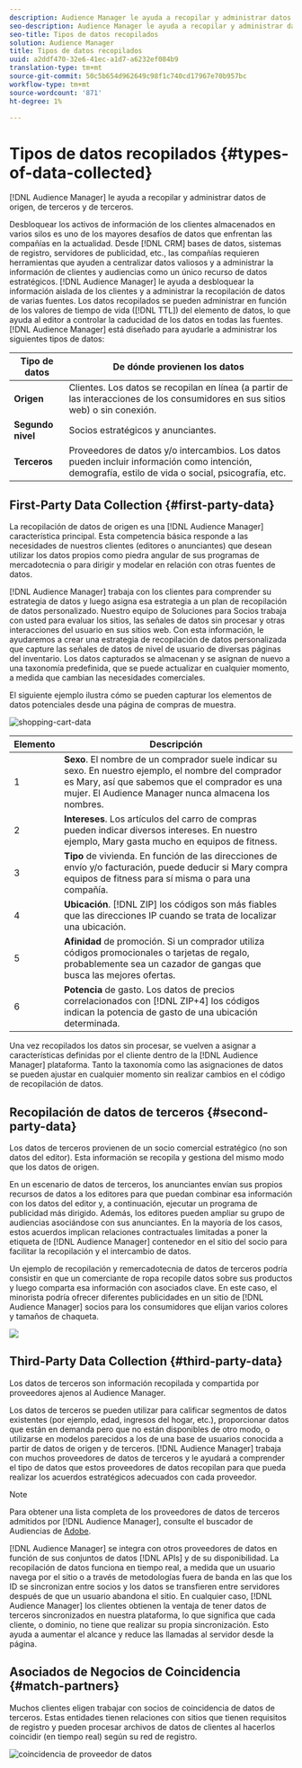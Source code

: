 ```yaml
---
description: Audience Manager le ayuda a recopilar y administrar datos de origen, de terceros y de terceros.
seo-description: Audience Manager le ayuda a recopilar y administrar datos de origen, de terceros y de terceros.
seo-title: Tipos de datos recopilados
solution: Audience Manager
title: Tipos de datos recopilados
uuid: a2ddf470-32e6-41ec-a1d7-a6232ef084b9
translation-type: tm+mt
source-git-commit: 50c5b654d962649c98f1c740cd17967e70b957bc
workflow-type: tm+mt
source-wordcount: '871'
ht-degree: 1%

---
```



# Tipos de datos recopilados {#types-of-data-collected}

[!DNL Audience Manager] le ayuda a recopilar y administrar datos de origen, de terceros y de terceros.

Desbloquear los activos de información de los clientes almacenados en varios silos es uno de los mayores desafíos de datos que enfrentan las compañías en la actualidad. Desde [!DNL CRM] bases de datos, sistemas de registro, servidores de publicidad, etc., las compañías requieren herramientas que ayuden a centralizar datos valiosos y a administrar la información de clientes y audiencias como un único recurso de datos estratégicos. [!DNL Audience Manager] le ayuda a desbloquear la información aislada de los clientes y a administrar la recopilación de datos de varias fuentes. Los datos recopilados se pueden administrar en función de los valores de tiempo de vida ([!DNL TTL]) del elemento de datos, lo que ayuda al editor a controlar la caducidad de los datos en todas las fuentes. [!DNL Audience Manager] está diseñado para ayudarle a administrar los siguientes tipos de datos:

| Tipo de datos | De dónde provienen los datos |
|---|---|
| **Origen** | Clientes. Los datos se recopilan en línea (a partir de las interacciones de los consumidores en sus sitios web) o sin conexión. |
| **Segundo nivel** | Socios estratégicos y anunciantes. |
| **Terceros** | Proveedores de datos y/o intercambios. Los datos pueden incluir información como intención, demografía, estilo de vida o social, psicografía, etc. |

## First-Party Data Collection {#first-party-data}

La recopilación de datos de origen es una [!DNL Audience Manager] característica principal. Esta competencia básica responde a las necesidades de nuestros clientes (editores o anunciantes) que desean utilizar los datos propios como piedra angular de sus programas de mercadotecnia o para dirigir y modelar en relación con otras fuentes de datos.

<!-- 

c_1st_party_data.xml

 -->

[!DNL Audience Manager] trabaja con los clientes para comprender su estrategia de datos y luego asigna esa estrategia a un plan de recopilación de datos personalizado. Nuestro equipo de Soluciones para Socios trabaja con usted para evaluar los sitios, las señales de datos sin procesar y otras interacciones del usuario en sus sitios web. Con esta información, le ayudaremos a crear una estrategia de recopilación de datos personalizada que capture las señales de datos de nivel de usuario de diversas páginas del inventario. Los datos capturados se almacenan y se asignan de nuevo a una taxonomía predefinida, que se puede actualizar en cualquier momento, a medida que cambian las necesidades comerciales.

El siguiente ejemplo ilustra cómo se pueden capturar los elementos de datos potenciales desde una página de compras de muestra.

![shopping-cart-data](assets/shopping-cart-data.png)

| Elemento | Descripción |
|---|---|
| 1 | **Sexo**. El nombre de un comprador suele indicar su sexo. En nuestro ejemplo, el nombre del comprador es Mary, así que sabemos que el comprador es una mujer. El Audience Manager nunca almacena los nombres. |
| 2 | **Intereses**. Los artículos del carro de compras pueden indicar diversos intereses. En nuestro ejemplo, Mary gasta mucho en equipos de fitness. |
| 3 | **Tipo** de vivienda. En función de las direcciones de envío y/o facturación, puede deducir si Mary compra equipos de fitness para sí misma o para una compañía. |
| 4 | **Ubicación**. [!DNL ZIP] los códigos son más fiables que las direcciones IP cuando se trata de localizar una ubicación. |
| 5 | **Afinidad** de promoción. Si un comprador utiliza códigos promocionales o tarjetas de regalo, probablemente sea un cazador de gangas que busca las mejores ofertas. |
| 6 | **Potencia** de gasto. Los datos de precios correlacionados con [!DNL ZIP+4] los códigos indican la potencia de gasto de una ubicación determinada. |

Una vez recopilados los datos sin procesar, se vuelven a asignar a características definidas por el cliente dentro de la [!DNL Audience Manager] plataforma. Tanto la taxonomía como las asignaciones de datos se pueden ajustar en cualquier momento sin realizar cambios en el código de recopilación de datos.

## Recopilación de datos de terceros {#second-party-data}

Los datos de terceros provienen de un socio comercial estratégico (no son datos del editor). Esta información se recopila y gestiona del mismo modo que los datos de origen.

<!-- 

c_2nd_party_data.xml

 -->

En un escenario de datos de terceros, los anunciantes envían sus propios recursos de datos a los editores para que puedan combinar esa información con los datos del editor y, a continuación, ejecutar un programa de publicidad más dirigido. Además, los editores pueden ampliar su grupo de audiencias asociándose con sus anunciantes. En la mayoría de los casos, estos acuerdos implican relaciones contractuales limitadas a poner la etiqueta de [!DNL Audience Manager] contenedor en el sitio del socio para facilitar la recopilación y el intercambio de datos.

Un ejemplo de recopilación y remercadotecnia de datos de terceros podría consistir en que un comerciante de ropa recopile datos sobre sus productos y luego comparta esa información con asociados clave. En este caso, el minorista podría ofrecer diferentes publicidades en un sitio de [!DNL Audience Manager] socios para los consumidores que elijan varios colores y tamaños de chaqueta.

![](assets/shopping-cart-traits.png)

## Third-Party Data Collection {#third-party-data}

Los datos de terceros son información recopilada y compartida por proveedores ajenos al Audience Manager.

<!-- 

c_3rd_party_data.xml

 -->

Los datos de terceros se pueden utilizar para calificar segmentos de datos existentes (por ejemplo, edad, ingresos del hogar, etc.), proporcionar datos que están en demanda pero que no están disponibles de otro modo, o utilizarse en modelos parecidos a los de una base de usuarios conocida a partir de datos de origen y de terceros. [!DNL Audience Manager] trabaja con muchos proveedores de datos de terceros y le ayudará a comprender el tipo de datos que estos proveedores de datos recopilan para que pueda realizar los acuerdos estratégicos adecuados con cada proveedor.

>[!NOTE]
>
>Para obtener una lista completa de los proveedores de datos de terceros admitidos por [!DNL Audience Manager], consulte el buscador de Audiencias de [Adobe](https://www.adobe-audience-finder.com/).

[!DNL Audience Manager] se integra con otros proveedores de datos en función de sus conjuntos de datos [!DNL APIs] y de su disponibilidad. La recopilación de datos funciona en tiempo real, a medida que un usuario navega por el sitio o a través de metodologías fuera de banda en las que los ID se sincronizan entre socios y los datos se transfieren entre servidores después de que un usuario abandona el sitio. En cualquier caso, [!DNL Audience Manager] los clientes obtienen la ventaja de tener datos de terceros sincronizados en nuestra plataforma, lo que significa que cada cliente, o dominio, no tiene que realizar su propia sincronización. Esto ayuda a aumentar el alcance y reduce las llamadas al servidor desde la página.

## Asociados de Negocios de Coincidencia {#match-partners}

Muchos clientes eligen trabajar con socios de coincidencia de datos de terceros. Estas entidades tienen relaciones con sitios que tienen requisitos de registro y pueden procesar archivos de datos de clientes al hacerlos coincidir (en tiempo real) según su red de registro.

![coincidencia de proveedor de datos](assets/data-provider-match.png)
